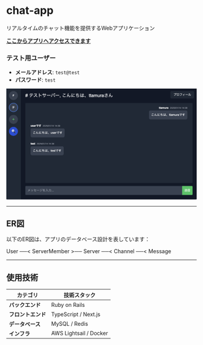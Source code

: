 # **chat-app**


リアルタイムのチャット機能を提供するWebアプリケーション


[**ここからアプリへアクセスできます**](http://13.114.232.178:8000/login)

### **テスト用ユーザー**

- **メールアドレス**: `test@test`
- **パスワード**: `test`

![アプリのスクリーンショット](images/chat_screenshot.png)

---

## **ER図**

以下のER図は、アプリのデータベース設計を表しています：

User ──< ServerMember >── Server ──< Channel ──< Message

---

## **使用技術**

| **カテゴリ**    | **技術スタック**             |
|-------------|------------------------|
| **バックエンド**  | Ruby on Rails          |
| **フロントエンド** | TypeScript / Next.js   |
| **データベース**  | MySQL / Redis          |
| **インフラ**    | AWS Lightsail / Docker |


